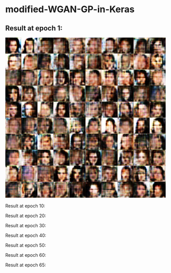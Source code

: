 # modified-WGAN-GP-in-Keras

## Result at epoch 1:
![image](https://github.com/ynalex/modified-WGAN-GP-in-Keras/blob/main/photo/generated_image_at_epoch_1.jpg)

Result at epoch 10:

Result at epoch 20:

Result at epoch 30:

Result at epoch 40:

Result at epoch 50:

Result at epoch 60:

Result at epoch 65:
